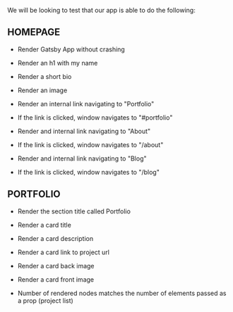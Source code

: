 We will be looking to test that our app is able to do the following:

## HOMEPAGE

- Render Gatsby App without crashing

- Render an h1 with my name

- Render a short bio

- Render an image

- Render an internal link navigating to "Portfolio"
- If the link is clicked, window navigates to "#portfolio"

- Render and internal link navigating to "About"
- If the link is clicked, window navigates to "/about"

- Render and internal link navigating to "Blog"
- If the link is clicked, window navigates to "/blog"

## PORTFOLIO

- Render the section title called Portfolio

- Render a card title

- Render a card description

- Render a card link to project url

- Render a card back image

- Render a card front image

- Number of rendered nodes matches the number of elements passed as a prop (project list)
